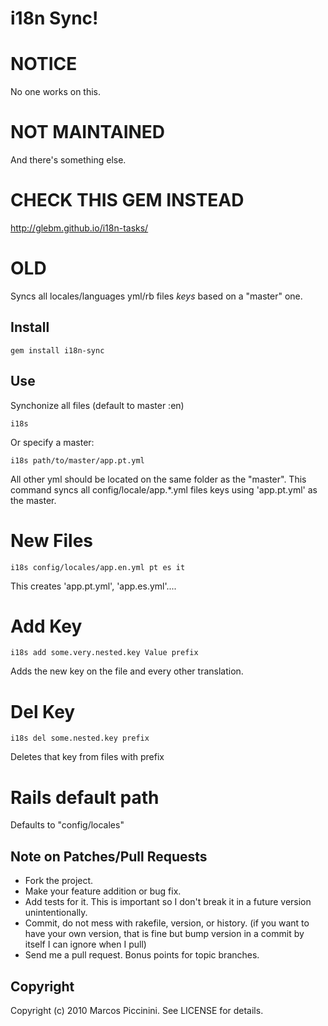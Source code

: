 i18n Sync!
==========

# NOTICE

No one works on this.

# NOT MAINTAINED

And there's something else.

# CHECK THIS GEM INSTEAD


http://glebm.github.io/i18n-tasks/


# OLD

Syncs all locales/languages yml/rb files *keys* based on a "master" one.


Install
-------

    gem install i18n-sync


## Use

Synchonize all files (default to master :en)

    i18s

Or specify a master:

    i18s path/to/master/app.pt.yml

All other yml should be located on the same folder as the "master".
This command syncs all config/locale/app.*.yml files keys
using 'app.pt.yml' as the master.


# New Files

    i18s config/locales/app.en.yml pt es it


This creates 'app.pt.yml', 'app.es.yml'....


# Add Key

    i18s add some.very.nested.key Value prefix

Adds the new key on the file and every other translation.


# Del Key

    i18s del some.nested.key prefix

Deletes that key from files with prefix


# Rails default path

Defaults to "config/locales"


Note on Patches/Pull Requests
-----------------------------

* Fork the project.
* Make your feature addition or bug fix.
* Add tests for it. This is important so I don't break it in a
  future version unintentionally.
* Commit, do not mess with rakefile, version, or history.
  (if you want to have your own version, that is fine but bump version in a commit by itself I can ignore when I pull)
* Send me a pull request. Bonus points for topic branches.


Copyright
---------

Copyright (c) 2010 Marcos Piccinini. See LICENSE for details.
